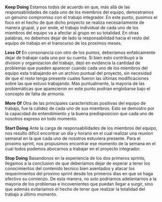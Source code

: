 **Keep Doing**
Estamos todos de acuerdo en que, más allá de las responsabilidades de cada uno de los miembros del equipo, demostramos un genuino compromiso con el trabajo integrador. En este punto, pusimos el foco en el hecho de que dicho proyecto se realiza necesariamente de manera grupal, y por ende, el trabajo individual de cada uno de los miembros del equipo va a afectar al grupo en su totalidad. En otras palabras, no debemos dejar de lado la responsabilidad hacia el resto del equipo de trabajo en el transcurso de los proximos meses.

**Less Of**
En consonancia con otro de los puntos, deberiamos enfaticamente dejar de trabajar cada uno por su cuenta. Si bien esto contribuyó a la division y organizacion del trabajo, dejó en evidencia la cantidad de problemas que pueden aparecer cuando cada uno de los miembros del equipo esta trabajando en un archivo puntual del proyecto, sin necesidad de que el resto tenga presente cuales fueron las últimas modificaciones sobre las que estuvo trabajando. Más puntualmente, la mayoria de las problemáticas que aparecieron en este punto podrian englobarse bajo el concepto de falta de armonía.

**More Of**
Otra de las principales caracteristicas positivas del equipo de trabajo, fue la calidez de cada uno de sus miembros. Esto se demostro por la capacidad de entendimiento y la buena predisposicion que cada uno de nosotros expreso en todo momento.

**Start Doing**
Ante la carga de responsabilidades de los miembros del equipo, nos resulto dificil encontrar un dia y horario en el cual realizar una reunion semanal en la que cada uno de nosotros estuviera presente. Para el proximo sprint, nos propusimos encontrar ese momento de la semana en el cual todos podemos abocarnos a trabajar en el proyecto integrador.

**Stop Doing**
Basandonos en la experiencia de los dos primeros sprints, llegamos a la conclusion de que deberiamos dejar de esperar a tener los conocimientos del contenido tecnico bien asentados y atacar los requerimientos del proximo sprint desde los primeros dias en que se haga efectivo su comienzo. De esta manera, no solo podriamos adelantarnos a la mayoria de los problemas e incovenientes que puedan llegar a surgir, sino que además evitariamos el hecho de tener que realizar la totalidad del trabajo a último momento.
